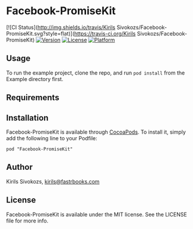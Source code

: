 # Facebook-PromiseKit

[![CI Status](http://img.shields.io/travis/Kirils Sivokozs/Facebook-PromiseKit.svg?style=flat)](https://travis-ci.org/Kirils Sivokozs/Facebook-PromiseKit)
[![Version](https://img.shields.io/cocoapods/v/Facebook-PromiseKit.svg?style=flat)](http://cocoadocs.org/docsets/Facebook-PromiseKit)
[![License](https://img.shields.io/cocoapods/l/Facebook-PromiseKit.svg?style=flat)](http://cocoadocs.org/docsets/Facebook-PromiseKit)
[![Platform](https://img.shields.io/cocoapods/p/Facebook-PromiseKit.svg?style=flat)](http://cocoadocs.org/docsets/Facebook-PromiseKit)

## Usage

To run the example project, clone the repo, and run `pod install` from the Example directory first.

## Requirements

## Installation

Facebook-PromiseKit is available through [CocoaPods](http://cocoapods.org). To install
it, simply add the following line to your Podfile:

    pod "Facebook-PromiseKit"

## Author

Kirils Sivokozs, kirils@fastrbooks.com

## License

Facebook-PromiseKit is available under the MIT license. See the LICENSE file for more info.

